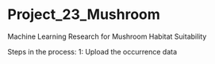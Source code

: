 # Project_23_Mushroom
Machine Learning Research for Mushroom Habitat Suitability

Steps in the process: 
1: Upload the occurrence data

